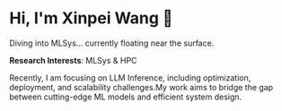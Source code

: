 # Hi, I'm Xinpei Wang 👋
Diving into MLSys… currently floating near the surface.

**Research Interests**: MLSys & HPC

Recently, I am focusing on LLM Inference, including optimization, deployment, and scalability challenges.My work aims to bridge the gap between cutting-edge ML models and efficient system design.

